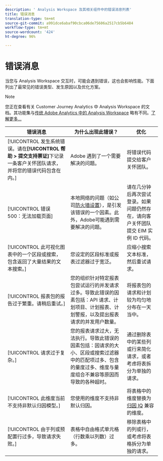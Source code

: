 ```yaml
---
description: ' Analysis Workspace 及其相关组件中的错误消息列表'
title: 错误消息
translation-type: tm+mt
source-git-commit: a991dce6abaf90cbca06de75606a2517cb5b6484
workflow-type: tm+mt
source-wordcount: '424'
ht-degree: 96%

---
```



# 错误消息

当您与 Analysis Workspace 交互时，可能会遇到错误，这也会影响性能。下面列出了最常见的错误类型、发生原因以及优化方案。

>[!NOTE]
>
>您正在查看有关 Customer Journey Analytics 中 Analysis Workspace 的文档。其功能集与[传统 Adobe Analytics 中的 Analysis Workspace](https://docs.adobe.com/content/help/zh-Hans/analytics/analyze/analysis-workspace/home.html) 略有不同。[了解更多...](/help/getting-started/cja-aa.md)

| 错误消息 | 为什么出现此错误？ | 优化 |
| --- | --- | --- |
| [!UICONTROL 发生系统错误。请在&#x200B;**[!UICONTROL 帮助 > 提交支持票证]**&#x200B;下记录一条客户关怀团队请求，并将您的错误代码包含在内。] | Adobe 遇到了一个需要解决的问题。 | 将错误代码提交给客户关怀团队。 |
| [!UICONTROL 错误 500：无法加载页面] | 本地网络的问题（如公司[防火墙设置](https://docs.adobe.com/content/help/zh-Hans/analytics/technotes/ip-addresses.html)），是引发该错误的一个因素。此外，Adobe可能遇到需要解决的问题。 | 请在几分钟后再次尝试登录。如果问题仍然存在，请向客户关怀团队提交 EIM 实例 ID 代码。 |
| [!UICONTROL 此可视化图表中的一个区段或搜索，包含返回了大量结果的文本搜索。] | 您设定的区段标准或报表过滤器过于宽泛。 | 应缩小搜索文本标准，然后重试请求。 |
| [!UICONTROL 报表包的报告过于繁重。请稍后重试。] | 您的组织针对特定报表包尝试运行的并发请求过多。导致此错误的因素包括：API 请求、计划项目、计划报表、计划警报，以及提出报表请求的并发用户数量。 | 将报表包的请求和计划较为均匀地分布在一天当中。 |
| [!UICONTROL 请求过于复杂。] | 您的报表请求过大，无法执行。导致此错误的因素包括：因请求的大小、区段或搜索过滤器中的匹配项过多、包含的量度过多、维度与量度组合不兼容等原因而导致的各种超时。 | 通过删除表中的某些列或行来简化请求，或者考虑将表拆分为单独的请求。 |
| [!UICONTROL 此维度当前不支持非默认归因模型。] | 您使用的维度不支持非默认归因。 | 将表格中的维度替换为[归因 IQ](/help/analysis-workspace/attribution/overview.md) 兼容的维度。 |
| [!UICONTROL 由于列或预配置行过多，导致请求失败。] | 表格中自由格式单元格（行数乘以列数）过多。 | 移除表格中的列或行，或考虑将表格拆分为单独的请求。 |